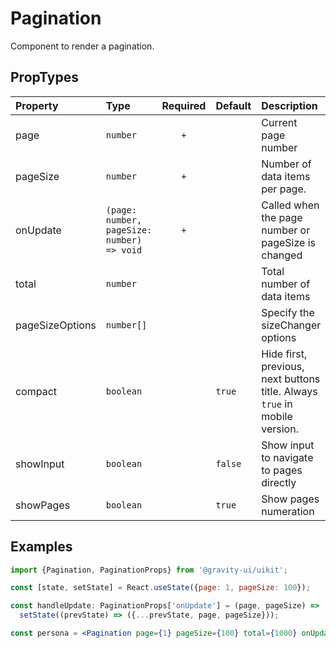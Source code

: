 # Pagination

Component to render a pagination.

## PropTypes

| Property        | Type                                       | Required | Default | Description                                                                |
| :-------------- | :----------------------------------------- | :------: | :------ | :------------------------------------------------------------------------- |
| page            | `number`                                   |   `+`    |         | Current page number                                                        |
| pageSize        | `number`                                   |   `+`    |         | Number of data items per page.                                             |
| onUpdate        | `(page: number, pageSize: number) => void` |   `+`    |         | Called when the page number or pageSize is changed                         |
| total           | `number`                                   |          |         | Total number of data items                                                 |
| pageSizeOptions | `number[]`                                 |          |         | Specify the sizeChanger options                                            |
| compact         | `boolean`                                  |          | `true`  | Hide first, previous, next buttons title. Always `true` in mobile version. |
| showInput       | `boolean`                                  |          | `false` | Show input to navigate to pages directly                                   |
| showPages       | `boolean`                                  |          | `true`  | Show pages numeration                                                      |

## Examples

```jsx
import {Pagination, PaginationProps} from '@gravity-ui/uikit';

const [state, setState] = React.useState({page: 1, pageSize: 100});

const handleUpdate: PaginationProps['onUpdate'] = (page, pageSize) =>
  setState((prevState) => ({...prevState, page, pageSize}));

const persona = <Pagination page={1} pageSize={100} total={1000} onUpdate={handleUpdate} />;
```
